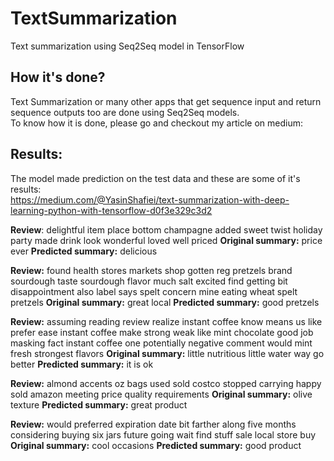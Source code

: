 # TextSummarization
Text summarization using Seq2Seq model in TensorFlow

## How it's done?
Text Summarization or many other apps that get sequence input and return sequence outputs too are done using Seq2Seq models. <br> To know how it is done, please go and checkout my article on medium: <br>

## Results:
The model made prediction on the test data and these are some of it's results: <br>
https://medium.com/@YasinShafiei/text-summarization-with-deep-learning-python-with-tensorflow-d0f3e329c3d2

**Review**: delightful item place bottom champagne added sweet twist holiday party made drink look wonderful loved well priced 
**Original summary:** price ever 
**Predicted summary:**  delicious


**Review:** found health stores markets shop gotten reg pretzels brand sourdough taste sourdough flavor much salt excited find getting bit disappointment also label says spelt concern mine eating wheat spelt pretzels 
**Original summary:** great local 
**Predicted summary:**  good pretzels


**Review:** assuming reading review realize instant coffee know means us like prefer ease instant coffee make strong weak like mint chocolate good job masking fact instant coffee one potentially negative comment would mint fresh strongest flavors 
**Original summary:** little nutritious little water way go better 
**Predicted summary:**  it is ok


**Review:** almond accents oz bags used sold costco stopped carrying happy sold amazon meeting price quality requirements 
**Original summary:** olive texture 
**Predicted summary:**  great product


**Review:** would preferred expiration date bit farther along five months considering buying six jars future going wait find stuff sale local store buy 
**Original summary:** cool occasions 
**Predicted summary:**  good product
